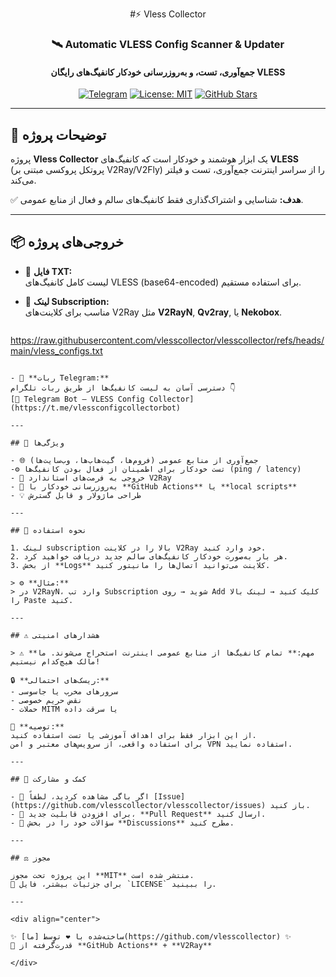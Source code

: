 <div align="center">

#⚡️ Vless Collector

### 🛰️ **Automatic VLESS Config Scanner & Updater**
#### جمع‌آوری، تست، و به‌روزرسانی خودکار کانفیگ‌های رایگان VLESS

[![Telegram](https://img.shields.io/badge/Telegram%20Bot-Join%20Now-blue?logo=telegram&style=for-the-badge)](https://t.me/vlessconfigcollectorbot)
[![License: MIT](https://img.shields.io/badge/License-MIT-green.svg?style=for-the-badge)](LICENSE)
[![GitHub Stars](https://img.shields.io/github/stars/vlesscollector/vlesscollector?style=for-the-badge)](https://github.com/vlesscollector/vlesscollector/stargazers)

</div>

---

## 📖 توضیحات پروژه

پروژه **Vless Collector** یک ابزار هوشمند و خودکار است که کانفیگ‌های **VLESS**  
(پروتکل پروکسی مبتنی بر V2Ray/V2Fly) را از سراسر اینترنت جمع‌آوری، تست و فیلتر می‌کند.  

✅ **هدف:** شناسایی و اشتراک‌گذاری فقط کانفیگ‌های سالم و فعال از منابع عمومی.

---

## 📦 خروجی‌های پروژه

- 🧾 **فایل TXT:**  
  لیست کامل کانفیگ‌های VLESS (base64-encoded) برای استفاده مستقیم.

- 🔗 **لینک Subscription:**  
  مناسب برای کلاینت‌های V2Ray مثل **V2RayN**, **Qv2ray**, یا **Nekobox**.  

   ```
https://raw.githubusercontent.com/vlesscollector/vlesscollector/refs/heads/main/vless_configs.txt
   ```

- 🤖 **ربات Telegram:**  
دسترسی آسان به لیست کانفیگ‌ها از طریق ربات تلگرام 👇  
[🔹 Telegram Bot – VLESS Config Collector](https://t.me/vlessconfigcollectorbot)

---

## 🧠 ویژگی‌ها

- 🌐 جمع‌آوری از منابع عمومی (فروم‌ها، گیت‌هاب‌ها، وب‌سایت‌ها)
-⚙️ تست خودکار برای اطمینان از فعال بودن کانفیگ‌ها (ping / latency)
- 🧩 خروجی به فرمت‌های استاندارد V2Ray
- 🔁 به‌روزرسانی خودکار با **GitHub Actions** یا **local scripts**
- 💡 طراحی ماژولار و قابل گسترش

---

## 🚀 نحوه استفاده

1. لینک subscription بالا را در کلاینت V2Ray خود وارد کنید.  
2. هر بار به‌صورت خودکار کانفیگ‌های سالم جدید دریافت خواهید کرد.  
3. از بخش **Logs** کلاینت می‌توانید اتصال‌ها را مانیتور کنید.

> ⚙️ **مثال:**  
> در V2RayN، وارد تب Subscription شوید → روی Add کلیک کنید → لینک بالا را Paste کنید.

---

## ⚠️ هشدارهای امنیتی

> ⚠️ **مهم:** تمام کانفیگ‌ها از منابع عمومی اینترنت استخراج می‌شوند. ما مالک هیچ‌کدام نیستیم!

🔒 **ریسک‌های احتمالی:**
- سرورهای مخرب یا جاسوسی  
- نقض حریم خصوصی  
- حملات MITM یا سرقت داده  

🚫 **توصیه:**  
از این ابزار فقط برای اهداف آموزشی یا تست استفاده کنید.  
برای استفاده واقعی، از سرویس‌های معتبر و امن VPN استفاده نمایید.

---

## 🤝 کمک و مشارکت

- 🐞 اگر باگی مشاهده کردید، لطفاً [Issue](https://github.com/vlesscollector/vlesscollector/issues) باز کنید.  
- 🧩 برای افزودن قابلیت جدید، **Pull Request** ارسال کنید.  
- 💬 سؤالات خود را در بخش **Discussions** مطرح کنید.

---

## ⚖️ مجوز

این پروژه تحت مجوز **MIT** منتشر شده است.  
📄 برای جزئیات بیشتر، فایل `LICENSE` را ببینید.

---

<div align="center">

✨ ساخته‌شده با ❤️ توسط [ما](https://github.com/vlesscollector) ✨  
📡 قدرت‌گرفته از **GitHub Actions** + **V2Ray**

</div>
